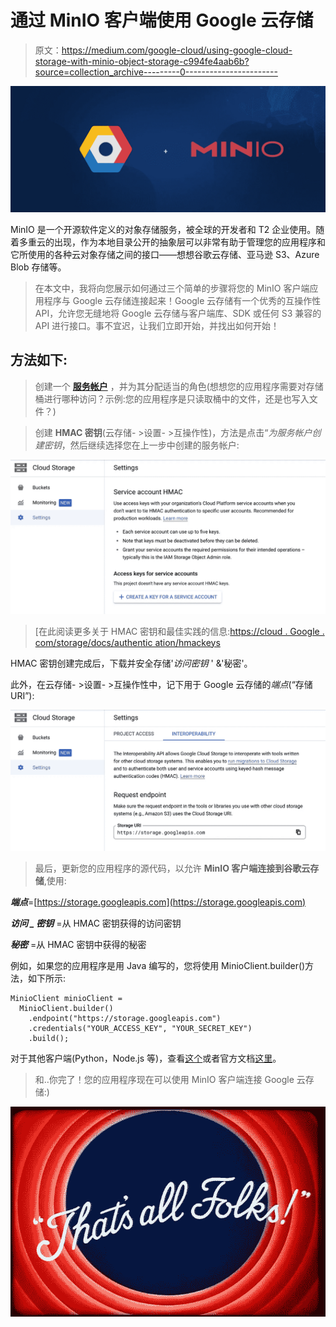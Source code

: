 # 通过 MinIO 客户端使用 Google 云存储

> 原文：<https://medium.com/google-cloud/using-google-cloud-storage-with-minio-object-storage-c994fe4aab6b?source=collection_archive---------0----------------------->

![](img/3af3771b6060b1bfc28caf7fe384b0f3.png)

MinIO 是一个开源软件定义的对象存储服务，被全球的开发者和 T2 企业使用。随着多重云的出现，作为本地目录公开的抽象层可以非常有助于管理您的应用程序和它所使用的各种云对象存储之间的接口——想想谷歌云存储、亚马逊 S3、Azure Blob 存储等。

> 在本文中，我将向您展示如何通过三个简单的步骤将您的 MinIO 客户端应用程序与 Google 云存储连接起来！Google 云存储有一个优秀的互操作性 API，允许您无缝地将 Google 云存储与客户端库、SDK 或任何 S3 兼容的 API 进行接口。事不宜迟，让我们立即开始，并找出如何开始！

## 方法如下:

>创建一个 [**服务帐户**](https://youtu.be/xXk1YlkKW_k) ，并为其分配适当的角色(想想您的应用程序需要对存储桶进行哪种访问？示例:您的应用程序是只读取桶中的文件，还是也写入文件？)

>创建 **HMAC 密钥**(云存储- >设置- >互操作性)，方法是点击“*为服务帐户创建密钥*，然后继续选择您在上一步中创建的服务帐户:

![](img/a86527f5730bade9d4e3fbb40e2fbbb5.png)

> [在此阅读更多关于 HMAC 密钥和最佳实践的信息:[https://cloud . Google . com/storage/docs/authentic ation/hmackeys](https://cloud.google.com/storage/docs/authentication/hmackeys)

HMAC 密钥创建完成后，下载并安全存储'*访问密钥* ' &'秘密'。

此外，在云存储- >设置- >互操作性中，记下用于 Google 云存储的*端点*(“存储 URI”):

![](img/7ab9087519986c2427d8e89b7a2b6754.png)

>最后，更新您的应用程序的源代码，以允许 **MinIO 客户端连接到谷歌云存储**,使用:

***端点***=[https://storage.googleapis.com](https://storage.googleapis.com)

***访问 _ 密钥*** =从 HMAC 密钥获得的访问密钥

***秘密*** =从 HMAC 密钥中获得的秘密

例如，如果您的应用程序是用 Java 编写的，您将使用 MinioClient.builder()方法，如下所示:

```
MinioClient minioClient =
  MinioClient.builder()
    .endpoint("https://storage.googleapis.com")
    .credentials("YOUR_ACCESS_KEY", "YOUR_SECRET_KEY")
    .build();
```

对于其他客户端(Python，Node.js 等)，查看[这个](https://www.stackhero.io/en/services/MinIO/documentations/Getting-started)或者官方文档[这里](https://min.io/docs/minio/linux/developers/minio-drivers.html)。

> 和..你完了！您的应用程序现在可以使用 MinIO 客户端连接 Google 云存储:)

![](img/c80a72e71bebc0cdae7057db13088e0c.png)